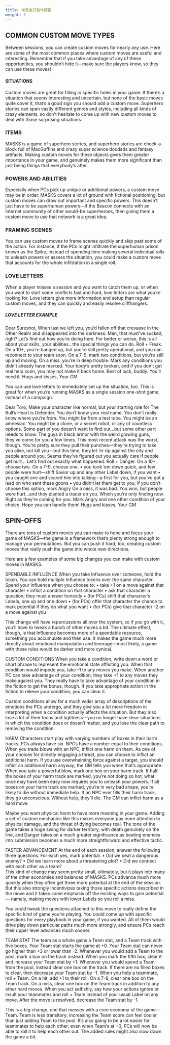 ```yaml
---
title: 常見自訂動作類型
weight: 3
---
```


## COMMON CUSTOM MOVE TYPES
Between sessions, you can create custom moves for nearly any use. Here are some
of the most common places where custom moves are useful and interesting.
Remember that if you take advantage of any of these opportunities, you shouldn’t
hide it—make sure the players know, so they can use these moves!

#### SITUATIONS
Custom moves are great for filling in specific holes in your game. If there’s a
situation that seems interesting and uncertain, but none of the basic moves
quite cover it, that’s a good sign you should add a custom move. Superhero
stories can span vastly different genres and styles, including all kinds of crazy
elements, so don’t hesitate to come up with new custom moves to deal with
those surprising situations.

### ITEMS
MASKS is a game of superhero stories, and superhero stories are chock-a-block
full of MacGuffins and crazy super science doodads and fantasy artifacts.
Making custom moves for these objects gives them greater importance in your
game, and genuinely makes them more significant than just being things that
everybody’s after.

### POWERS AND ABILITIES
Especially when PCs pick up unique or additional powers, a custom move may
be in order. MASKS covers a lot of ground with fictional positioning, but custom
moves can draw out important and specific powers. This doesn’t just have to
be superhuman powers—if the Beacon connects with an Internet community
of other would-be superheroes, then giving them a custom move to use that
network is a great idea.

### FRAMING SCENES
You can use custom moves to frame scenes quickly and skip past some of
the action. For instance, if the PCs might infiltrate the superhuman prison
known as the Spike, instead of spending time making several individual rolls
to unleash powers or assess the situation, you could make a custom move that
accounts for the whole infiltration in a single roll.

### LOVE LETTERS
When a player misses a session and you want to catch them up, or when you
want to start some conflicts fast and hard, love letters are what you’re looking
for. Love letters give more information and setup than regular custom moves,
and they can quickly and easily resolve cliffhangers.

##### LOVE LETTER EXAMPLE
<div class='Move'>
Dear Sureshot,
When last we left you, you’d fallen off that crevasse in the Other Realm and
disappeared into the darkness. Man, that must’ve sucked, right?
Let’s find out how you’re doing here. For better or worse, this is all about your
skills, your abilities...the special things you can do. Roll + Freak. On a 10+, you’re
banged up, but you’re still pretty operational, and you can reconnect to your team
soon. On a 7-9, mark two conditions, but you’re still up and moving. On a miss, you’re
in deep trouble. Mark any conditions you didn’t already have marked. Your body’s
pretty broken, and if you don’t get real help soon, you may not make it back home.
Best of luck, buddy. You’ll need it.
Hugs and kisses,
Your GM
</div>

You can use love letters to immediately set up the situation, too. This is
great for when you’re running MASKS as a single session one-shot game, instead
of a campaign.

<div class='Move'>
Dear Toro,
Make your character like normal, but your starting role for The Bull’s Heart is
Defender.
You don’t know your real name. You don’t really know where you’re from. You
might be from a test tube. You might be an amnesiac. You might be a clone, or a secret
robot, or any of countless options. Some part of you doesn’t want to find out...but
some other part needs to know.
The guys in black armor with the weird glowing guns, they’ve come for you a
few times. This most recent attack was the worst, though. You’re pretty sure they pull
their punches—they’re trying to take you alive, not kill you—but this time, they let
’er rip against the city and people around you. Seems they’ve figured out you actually
care if people get hurt...
Let’s find out exactly what happened. Roll + Danger. On a 10+, choose two. On
a 7-9, choose one.
• you took ’em down quick, and few people were hurt—shift Savior up and any
other Label down, if you want
• you caught one and scared him into talking—a first for you, but you’ve got a
lead on who sent these goons
• you didn’t let them get to you; if you don’t choose this option, mark Angry
On a miss, it was bad. You won, but people were hurt...and they planted a tracer
on you. Which you’re only finding now. Right as they’re coming for you. Mark Angry
and one other condition of your choice.
Hope you can handle them!
Hugs and kisses,
Your GM
</div>

## SPIN-OFFS
There are tons of custom moves you can make to hone and focus your game
of MASKS—the game is a framework that’s plenty strong enough to manage your
permutations. But you can push it hard, too, creating custom moves that really
push the game into whole new directions.

Here are a few examples of some big changes you can make with custom
moves in MASKS.

<div class='Move'>
SPENDABLE INFLUENCE
When you take Influence over someone, hold the token. You can hold multiple Influence
tokens over the same character. Spend your Influence when you choose to:
• take +1 on a move against that character
• inflict a condition on that character
• ask that character a question; they must answer honestly
• (for PCs) shift that character’s Labels, one up and one down
• (for PCs) offer that character the chance to mark potential if they do what you want
• (for PCs) give that character -2 on a move against you
</div>

This change will have repercussions all over the system, so if you go with
it, you’ll have to tweak a bunch of other moves a bit. The ultimate effect,
though, is that Influence becomes more of a spendable resource, something
you accumulate and then use. It makes the game much more directly about
emotional manipulation and leverage—most likely, a game with these rules
would be darker and more cynical.

<div class='Move'>
CUSTOM CONDITIONS
When you take a condition, write down a word or short phrase to represent the
emotional state afflicting you. When that condition would impede you, take -1 to any
moves you make. When another PC can take advantage of your condition, they take +1 to
any moves they make against you. They really have to take advantage of your condition
in the fiction to get the bonus, though.
If you take appropriate action in the fiction to relieve your condition, you can clear it.
</div>

Custom conditions allow for a much wider array of descriptions of
the emotions the PCs undergo, and they give you a lot more freedom in
interpreting when a condition actually affects the situation. But they also lose
a lot of their focus and tightness—you no longer have clear situations in which
the condition does or doesn’t matter, and you lose the clear path to removing
the condition.

<div class='Move'>
HARM
Characters start play with varying numbers of boxes in their harm tracks. PCs always
have six. NPCs have a number equal to their conditions.
When you trade blows with an NPC, inflict one harm on them. As one of your choices
for directly engaging a threat, you can choose to inflict an additional harm. If you use
overwhelming force against a target, you should inflict an additional harm anyway; the
GM tells you when that’s appropriate.
When you take a powerful blow, mark one box on your harm track. If half the boxes
of your harm track are marked, you’re not doing so hot; what once may have been easy
now requires you to unleash your powers. If all boxes on your harm track are marked,
you’re in very bad shape; you’re likely to die without immediate help.
If an NPC ever fills their harm track, they go unconscious. Without help, they’ll die.
The GM can inflict harm as a hard move.
</div>

Maybe you want physical harm to have more meaning in your game.
Adding a set of custom mechanics like this makes everyone pay more attention
to physical damage, and the threat of dying becomes real. The tone of the
game takes a huge swing for darker territory, with death genuinely on the
line, and Danger takes on a much greater significance as beating enemies into
submission becomes a much more straightforward and effective tactic.

<div class='Move'>
FASTER ADVANCEMENT
At the end of each session, answer the following three questions. For each yes, mark
potential.
• Did we beat a dangerous enemy?
• Did we learn more about a threatening plot?
• Did we connect with each other as a team?
</div>
This kind of change may seem pretty small, ultimately, but it plays into
many of the other economies and balances of MASKS. PCs advance much more
quickly when they often get three more potential at the end of the session.
But this also strongly incentivizes taking those specific actions described in
the move and it takes some emphasis off the existing ways to gain potential—
namely, making moves with lower Labels so you roll a miss.

You could tweak the questions attached to this move to really define the
specific kind of game you’re playing. You could come up with specific questions
for every playbook in your game, if you wanted. All of them would drive play
down particular paths much more strongly, and ensure PCs reach their upper
level advances much sooner.

<div class='Move'>
TEAM STAT
The team as a whole gains a Team stat, and a Team track with five boxes.
Your Team stat starts the game at +0. Your Team stat can never go higher than +3
or lower than -2.
Whenever you would add a Team to the pool, mark a box on the track instead. When
you mark the fifth box, clear it and increase your Team stat by +1. Whenever you would
spend a Team from the pool, instead clear one box on the track. If there are no filled boxes
to clear, then decrease your Team stat by -1.
When you help a teammate, roll + Team. On a hit, add +1 to their roll. On a 7-9, clear
one box on the Team track. On a miss, clear one box on the Team track in addition to any
other hard moves.
When you act selfishly, say how your actions ignore or insult your teammates and roll
+ Team instead of your usual Label on any move. After the move is resolved, decrease
the Team stat by -1.
</div>

This is a big change, one that messes with a core economy of the game—
Team. Team is less transitory; increasing the Team score can feel cooler than
just adding Team to the pool. It’s also going to be a lot easier for teammates to
help each other; even when Team’s at +0, PCs will now be able to roll it to help
each other out. The added rules might also slow down the game a bit.